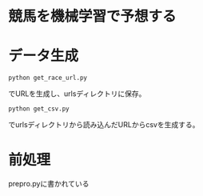 # 競馬を機械学習で予想する

# データ生成

```
python get_race_url.py
```
でURLを生成し、urlsディレクトリに保存。


```
python get_csv.py
```
でurlsディレクトリから読み込んだURLからcsvを生成する。


# 前処理
prepro.pyに書かれている

